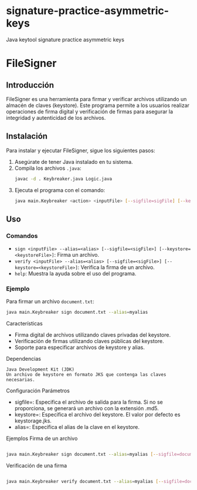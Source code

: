 # signature-practice-asymmetric-keys
Java keytool signature practice asymmetric keys

# FileSigner

## Introducción
FileSigner es una herramienta para firmar y verificar archivos utilizando un almacén de claves (keystore). Este programa permite a los usuarios realizar operaciones de firma digital y verificación de firmas para asegurar la integridad y autenticidad de los archivos.

## Instalación
Para instalar y ejecutar FileSigner, sigue los siguientes pasos:

1. Asegúrate de tener Java instalado en tu sistema.
2. Compila los archivos `.java`:
    ```sh
    javac -d . Keybreaker.java Logic.java
    ```
3. Ejecuta el programa con el comando:
    ```sh
    java main.Keybreaker <action> <inputFile> [--sigfile=sigFile] [--keystore=keystoreFile] [--alias=alias]
    ```

## Uso
### Comandos
- `sign <inputFile> --alias=<alias> [--sigfile=<sigFile>] [--keystore=<keystoreFile>]`: Firma un archivo.
- `verify <inputFile> --alias=<alias> [--sigfile=<sigFile>] [--keystore=<keystoreFile>]`: Verifica la firma de un archivo.
- `help`: Muestra la ayuda sobre el uso del programa.

### Ejemplo
Para firmar un archivo `document.txt`:
```sh
java main.Keybreaker sign document.txt --alias=myalias
```
Características

- Firma digital de archivos utilizando claves privadas del keystore.
- Verificación de firmas utilizando claves públicas del keystore.
- Soporte para especificar archivos de keystore y alias.

Dependencias

    Java Development Kit (JDK)
    Un archivo de keystore en formato JKS que contenga las claves necesarias.

Configuración
Parámetros

- sigfile=<sigFile>: Especifica el archivo de salida para la firma. Si no se proporciona, se generará un archivo con la extensión .md5.
- keystore=<keystoreFile>: Especifica el archivo del keystore. El valor por defecto es keystorage.jks.
- alias=<alias>: Especifica el alias de la clave en el keystore.

Ejemplos
Firma de un archivo

```sh

java main.Keybreaker sign document.txt --alias=myalias [--sigfile=document.md5] [--keystore=mykeystore.jks]
```
Verificación de una firma

```sh

java main.Keybreaker verify document.txt --alias=myalias [--sigfile=document.md5] [--keystore=mykeystore.jks]
```

